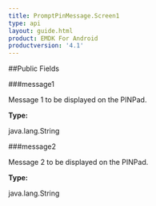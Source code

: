 ```yaml
---
title: PromptPinMessage.Screen1
type: api
layout: guide.html
product: EMDK For Android
productversion: '4.1'
---
```





##Public Fields

###message1

Message 1 to be displayed on the PINPad.

**Type:**

java.lang.String

###message2

Message 2 to be displayed on the PINPad.

**Type:**

java.lang.String









